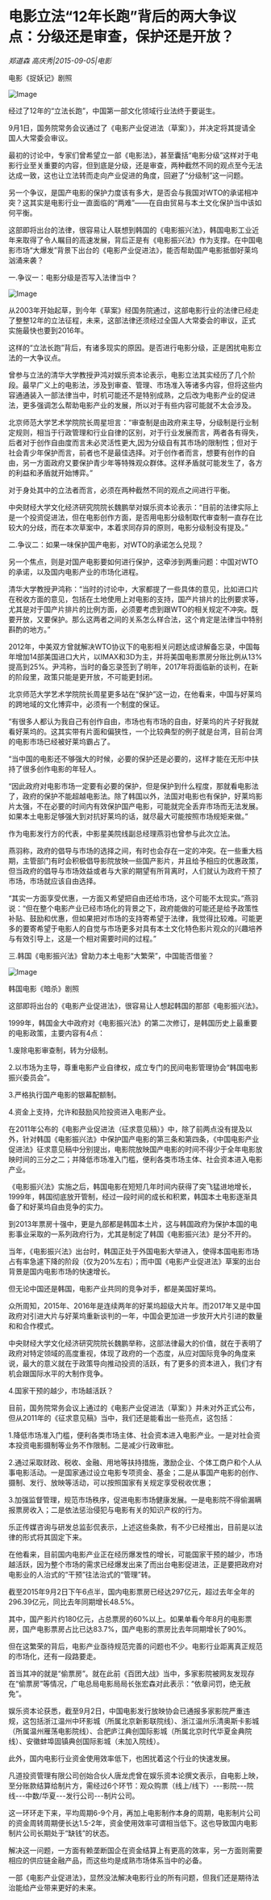 # 电影立法“12年长跑”背后的两大争议点：分级还是审查，保护还是开放？

*郑道森 高庆秀|2015-09-05|电影*

电影《捉妖记》剧照

![Image](http://static.ylzbl.com/uploads/ueditor/php/upload/image/20171012/1507806228129085.jpeg)

经过了12年的“立法长跑”，中国第一部文化领域行业法终于要诞生。

9月1日，国务院常务会议通过了《电影产业促进法（草案）》，并决定将其提请全国人大常委会审议。

最初的讨论中，专家们曾希望立一部《电影法》，甚至囊括“电影分级”这样对于电影行业至关重要的内容，但到底是分级，还是审查，两种截然不同的观点至今无法达成一致，这也让立法转而走向产业促进的角度，回避了“分级制”这一问题。

另一个争议，是国产电影的保护力度该有多大，是否会与我国对WTO的承诺相冲突？这其实是电影行业一直面临的“两难”——在自由贸易与本土文化保护当中该如何平衡。

这部即将出台的法律，很容易让人联想到韩国的《电影振兴法》，韩国电影工业近年来取得了令人瞩目的高速发展，背后正是有《电影振兴法》作为支撑。在中国电影市场“大爆发”背景下出台的《电影产业促进法》，能否帮助国产电影抵御好莱坞汹涌来袭？

一.争议一：电影分级是否写入法律当中？

![Image](http://static.ylzbl.com/uploads/ueditor/php/upload/image/20171012/1507806882408483.jpeg)

从2003年开始起草，到今年《草案》经国务院通过，这部电影行业的法律已经走了整整12年的立法征程，未来，这部法律还须经过全国人大常委会的审议，正式实施最快也要到2016年。

这样的“立法长跑”背后，有诸多现实的原因。是否进行电影分级，正是困扰电影立法的一大争议点。

曾参与立法的清华大学教授尹鸿对娱乐资本论表示，电影立法其实经历了几个阶段。最早广义上的电影法，涉及到审查、管理、市场准入等诸多内容，但将这些内容通通装入一部法律当中，时机可能还不是特别成熟，之后改为电影产业的促进法，更多强调怎么帮助电影产业的发展，所以对于有些内容可能就不太会涉及。

北京师范大学艺术学院院长周星坦言：“审查制是由政府来主导，分级制是行业制定规则，相当于行政管理和行业自律的区别，对于行业发展而言，两者各有得失，后者对于创作自由度而言未必灵活性更大,因为分级自有其市场的限制性；但对于社会青少年保护而言，前者也不是最佳选择。对于创作者而言，想要有创作的自由，另一方面政府又要保护青少年等特殊观众群体。这样矛盾就可能发生了，各方的利益和矛盾就开始博弈。”

对于身处其中的立法者而言，必须在两种截然不同的观点之间进行平衡。

中央财经大学文化经济研究院院长魏鹏举对娱乐资本论表示：“目前的法律实际上是一个投资促进法，但在电影创作方面，是否用电影分级制取代审查制一直存在比较大的分歧，而在本次草案中，本着求同存异的原则，电影分级制没有提及。”

二.争议二：如果一味保护国产电影，对WTO的承诺怎么兑现？

另一个焦点，则是对国产电影要如何进行保护，这牵涉到两重问题：中国对WTO的承诺，以及国内电影产业的市场化进程。

清华大学教授尹鸿称：“当时的讨论中，大家都提了一些具体的意见，比如进口片在税收方面的意见，包括在土地使用上对电影的支持，国产片排片的比例要求等，尤其是对于国产片排片的比例方面，必须要考虑到跟WTO的相关规定不冲突。既要开放，又要保护。那么这两者之间的关系怎么样合法，这个肯定是法律当中特别斟酌的地方。”

2012年，中美双方曾就解决WTO协议下的电影相关问题达成谅解备忘录，中国每年增加14部美国进口大片，以IMAX和3D为主，并将美国电影票房分账比例从13%提高到25%。尹鸿称，当时的备忘录签到了明年，2017年将面临新的谈判，在新的阶段里，政策只能是更开放，不可能更封闭。

北京师范大学艺术学院院长周星更多站在“保护”这一边，在他看来，中国与好莱坞的跨地域的文化博弈中，必须有一个制度的保证。

“有很多人都认为我自己有创作自由，市场也有市场的自由，好莱坞的片子好我就看好莱坞的。这其实带有片面和偏狭性，一个比较典型的例子就是台湾，目前台湾的电影市场已经被好莱坞霸占了。

“当中国的电影还不够强大的时候，必要的保护还是必要的，这样才能在无形中扶持了很多创作电影的年轻人。

“因此政府对电影市场一定要有必要的保护，但是保护到什么程度，那就看电影法了，政府的保护不能超越电影法。除了韩国以外，法国对电影也有保护，好莱坞影片太强，不在必要的时间内有效保护国产电影，可能就完全丢弃市场而无法发展。如果本土电影足够强大到对抗好莱坞的话，就尽最大可能按照市场规矩来做。”

作为电影发行方的代表，中影星美院线副总经理燕羽也曾参与此次立法。

燕羽称，政府的倡导与市场的选择之间，有时也会存在一定的冲突。在一些重大档期，主管部门有时会积极倡导影院放映一些国产影片，并且给予相应的优惠政策，但当政府的倡导与市场效益或者与大家的期望有所背离时，人们就认为政府干预了市场，市场就应该自由选择。

“其实一方面享受优惠，一方面又希望把自由还给市场，这个可能不太现实。”燕羽说：“但在整个电影产业已经市场化的背景之下，政府能做的可能还是给予政策性补贴、鼓励和优惠，但如果把对市场的支持寄希望于法律，我觉得比较难。可能更多的要寄希望于电影人的自觉与市场更多对具有本土文化特色影片观众的兴趣培养与有效引导上，这是一个相对需要时间的过程。”

三.韩国《电影振兴法》曾助力本土电影“大繁荣”，中国能否借鉴？

![Image](http://static.ylzbl.com/uploads/ueditor/php/upload/image/20171012/1507807021761997.jpeg)

韩国电影《暗杀》剧照

这部即将出台的《电影产业促进法》，很容易让人想起韩国的那部《电影振兴法》。

1999年，韩国金大中政府对《电影振兴法》的第二次修订，是韩国历史上最重要的电影政策，主要内容有4点：

1.废除电影审查制，转为分级制。

2.以市场为主导，尊重电影产业自律权，成立专门的民间电影管理协会“韩国电影振兴委员会”。

3.严格执行国产电影的银幕配额制。

4.资金上支持，允许和鼓励风险投资进入电影产业。

在2011年公布的《电影产业促进法（征求意见稿）》中，除了前两点没有提及以外，针对韩国《电影振兴法》中保护国产电影的第三条和第四条，《中国电影产业促进法》征求意见稿中分别提出，电影院放映国产电影的时间不得少于全年电影放映时间的三分之二；并降低市场准入门槛，便利各类市场主体、社会资本进入电影产业。

《电影振兴法》实施之后，韩国电影在短短几年时间内获得了突飞猛进地增长，1999年，韩国彻底放开管制，经过一段时间的成长和积累，韩国本土电影逐渐具备了和好莱坞自由竞争的实力。

到2013年票房十强中，更是九部都是韩国本土片，这与韩国政府为保护本国的电影事业采取的一系列政府行为，尤其是制定了韩国《电影振兴法》是分不开的。

当年，《电影振兴法》出台时，韩国正处于外国电影大举进入，使得本国电影市场占有率急遽下降的阶段（仅为20%左右）；而中国《电影产业促进法》草案的出台背景是国内电影市场的快速增长。

但无论中国还是韩国，电影产业共同的竞争对手，都是美国好莱坞。

众所周知，2015年、2016年是连续两年的好莱坞超级大片年。而2017年又是中国政府对引进大片与好莱坞重新谈判的一年，中国会更加进一步放开大片引进的数量和和合作模式。

中央财经大学文化经济研究院院长魏鹏举称，这部法律最大的价值，就在于表明了政府对特定领域的高度重视，体现了政府的一个态度，从应对国际竞争的角度来说，最大的意义就在于政策导向推动投资的活跃，有了更多的资本进入，我们才有机会跟国际水平的大制作竞争。

4.国家干预的越少，市场越活跃？

目前，国务院常务会议上通过的《电影产业促进法（草案）》并未对外正式公布，但从2011年的《征求意见稿》当中，我们还是能看出一些亮点，这包括：

1.降低市场准入门槛，便利各类市场主体、社会资本进入电影产业。一是对社会资本投资电影摄制等业务不作限制。二是减少行政审批。

2.通过采取财政、税收、金融、用地等扶持措施，激励企业、个体工商户和个人从事电影活动。一是国家通过设立电影专项资金、基金；二是从事国产电影的创作、摄制、发行、放映等活动，可以按照国家有关规定享受税收优惠；

3.加强监督管理，规范市场秩序，促进电影市场健康发展。一是电影院不得偷漏瞒报票房收入；二是依法惩治侵犯与电影有关的知识产权的行为。

乐正传媒咨询与研发总监彭侃表示，上述这些条款，有不少已经推出，目前是以法律的形式将其固定下来。

在他看来，目前国内电影产业正在经历爆发性的增长，可能国家干预的越少，市场越活跃，因为整个市场的需求已经爆发出来了而出台电影促进法，正是要把政府对电影业的人治式的“干预”往法治式的“管理”转。

截至2015年9月2日下午6点半，国内电影票房已经达297亿元，超过去年全年的296.39亿元，同比去年同期增长48.5%。

其中，国产影片约180亿元，占总票房的60%以上。如果单看今年8月的电影票房，国产电影票房占比已达83.7%，国产电影的票房比去年同期增长了90%。

但在这繁荣的背后，电影产业亟待规范完善的问题也不少。电影行业距离真正规范的市场化，还有一段路要走。

首当其冲的就是“偷票房”。就在此前《百团大战》当中，多家影院被网友发现存在“偷票房”等情况，广电总局电影局局长张宏森对此表示：“依章问罚，绝无赦免”。

娱乐资本论获悉，截至9月2日，中国电影发行放映协会已通报多家影院严重违规，这包括浙江温州中环影城（所属北京新影联院线）、浙江温州乐清奥斯卡影城（所属温州雁荡电影院线）、合肥庐江典创国际影城（所属北京时代华夏金典院线）、安徽蚌埠固镇典创国际影城（未加入院线）。

此外，国内电影行业资金使用效率低下，也困扰着这个行业的快速发展。

凡道投资管理有限公司创始合伙人唐龙虎曾在娱乐资本论撰文表示，自电影上映，至分账款结算给制片方，需经过6个环节：观众购票（线上/线下）---影院---院线---中数/华夏---发行公司---制片公司。

这一环环走下来，平均周期6-9个月，再加上电影制作本身的周期，电影制片公司的资金周转周期便长达1.5-2年，资金使用效率可谓相当低下。这也导致国内电影制片公司长期处于“缺钱”的状态。

解决这一问题，一方面有赖垄断国企在资金结算上有更高的效率，另一方面则需要相应的供应链金融产品，而这些均是成熟市场体系当中的必备。

一部《电影产业促进法》，显然没法解决电影行业的所有问题，但我们还是期待法治能给产业带来更好的未来。

